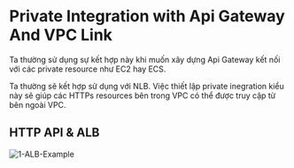 # Private Integration with Api Gateway And VPC Link

Ta thường sử dụng sự kết hợp này khi muốn xây dựng Api Gateway kết nối với các private resource như EC2 hay ECS.

Ta thường sẽ kết hợp sử dụng với NLB. Việc thiết lập private inegration kiểu này sẽ giúp các HTTPs resources bên trong VPC có thể được truy cập từ bên ngoài VPC.

## HTTP API & ALB

![1-ALB-Example](https://github.com/tuananhhedspibk/RoadToSeniorDev/assets/79828986/d124b017-da4d-4b92-947a-a33dd86531db)
